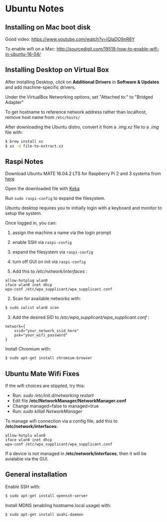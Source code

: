 # Ubuntu Notes

## Installing on Mac boot disk

Good video: https://www.youtube.com/watch?v=IQIaDO9nR6Y

To enable wifi on a Mac: http://sourcedigit.com/19519-how-to-enable-wifi-in-ubuntu-16-04/

## Installing Desktop on Virtual Box

After installing Desktop, click on **Additional Drivers** in **Software & Updates**
and add machine-specific drivers.

Under the VirtualBox Networking options, set "Attached to:" to "Bridged Adapter"

To get hostname to reference network address rather than localhost, remove
host name from `/etc/hosts/`

After downloading the Ubuntu distro, convert it from a *.img.xz* file to a *.img* file with:
```bash
$ brew install xz
$ xz -d file-to-extract.xz
```

## Raspi Notes

Download Ubuntu MATE 16.04.2 LTS for Raspberry Pi 2 and 3 systems from [here](https://ubuntu-mate.org/download/)

Open the downloaded file with [Keka](http://www.kekaosx.com/en/)

Run `sudo raspi-config` to expand the filesystem.

Ubuntu desktop requires you to initially login with a keyboard and monitor to setup the
system.

Once logged in, you can:
1) assign the machine a name via the login prompt
2) enable SSH via `raspi-config`
3) expand the filesystem via `raspi-config`
4) turn off GUI on init via `raspi-config`

1) Add this to */etc/network/interfaces* :
```
allow-hotplug wlan0
iface wlan0 inet dhcp
wpa-conf /etc/wpa_supplicant/wpa_supplicant.conf
```

2) Scan for available networks with:
```bash
$ sudo iwlist wlan0 scan
```

3) Add the desired SID to */etc/wpa_supplicant/wpa_supplicant.conf* :
```
network={
    ssid="your_network_ssid_here"
    psk="your_wifi_password"
}
```

Install Chromium with:
```bash
$ sudo apt-get install chromium-browser
```

## Ubuntu Mate Wifi Fixes

If the wifi choices are stippled, try this:
* Run: *sudo /etc/init.d/networking restart*
* Edit file **/etc/NetworkManager/NetworkManager.conf**
* Change managed=false to managed=true
* Run: *sudo killall NetworkManager*

To manage wifi connection via a config file, add this to **/etc/network/interfaces**:
```
allow-hotplu wlan0
iface wlan0 inet dhcp
wpa-conf /etc/wpa_supplicant/wpa_supplicant.conf
```
If a device is not managed in **/etc/network/interfaces**, then it will be avialable via the GUI.


## General installation

Enable SSH with: 

```bash
$ sudo apt-get install openssh-server
```

Install MDNS (enabling hostname.local usage) with: 

```bash
$ sudo apt-get install avahi-daemon
```

